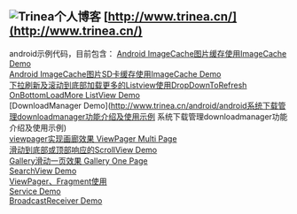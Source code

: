 ![Trinea](http://farm8.staticflickr.com/7426/9456847893_053161c7a4_o.png)个人博客  [http://www.trinea.cn/](http://www.trinea.cn/)
-------------
android示例代码，目前包含：
[Android ImageCache图片缓存使用ImageCache Demo](http://www.trinea.cn/android/android-imagecache%e5%9b%be%e7%89%87%e7%bc%93%e5%ad%98%ef%bc%8c%e4%bd%bf%e7%94%a8%e7%ae%80%e5%8d%95%ef%bc%8c%e6%94%af%e6%8c%81%e9%a2%84%e5%8f%96%ef%bc%8c%e6%94%af%e6%8c%81%e5%a4%9a%e7%a7%8d%e7%bc%93/)  
[Android ImageCache图片SD卡缓存使用ImageCache Demo](http://www.trinea.cn/android/android-%e5%9b%be%e7%89%87sd%e5%8d%a1%e7%bc%93%e5%ad%98-%e4%bd%bf%e7%94%a8%e7%ae%80%e5%8d%95-%e6%94%af%e6%8c%81%e9%a2%84%e5%8f%96-%e6%94%af%e6%8c%81%e5%a4%9a%e7%a7%8d%e7%bc%93%e5%ad%98%e7%ae%97/)  
[下拉刷新及滚动到底部加载更多的Listview使用DropDownToRefresh OnBottomLoadMore ListView Demo](http://www.trinea.cn/android/%E6%BB%9A%E5%8A%A8%E5%88%B0%E5%BA%95%E9%83%A8%E5%8A%A0%E8%BD%BD%E6%9B%B4%E5%A4%9A%E5%8F%8A%E4%B8%8B%E6%8B%89%E5%88%B7%E6%96%B0listview%E7%9A%84%E4%BD%BF%E7%94%A8)  
[DownloadManager Demo](http://www.trinea.cn/android/android系统下载管理downloadmanager功能介绍及使用示例 系统下载管理downloadmanager功能介绍及使用示例)  
[viewpager实现画廊效果 ViewPager Multi Page](http://www.trinea.cn/android/viewpager%E5%AE%9E%E7%8E%B0%E7%94%BB%E5%BB%8A%E4%B8%80%E5%B1%8F%E5%A4%9A%E4%B8%AAfragment%E6%95%88%E6%9E%9C/)  
[滑动到底部或顶部响应的ScrollView Demo](http://www.trinea.cn/android/%e6%bb%9a%e5%8a%a8%e5%88%b0%e5%ba%95%e9%83%a8%e6%88%96%e9%a1%b6%e9%83%a8%e5%93%8d%e5%ba%94%e7%9a%84scrollview%e4%bd%bf%e7%94%a8/)  
[ Gallery滑动一页效果 Gallery One Page](http://www.trinea.cn/android/gallery%e6%bb%91%e5%8a%a8%e4%b8%80%e9%a1%b5%e4%b8%80%e4%b8%aaitem%e6%95%88%e6%9e%9c/)  
[SearchView Demo](http://www.trinea.cn/android/android-searchview介绍及搜索提示实现/)  
[ViewPager、Fragment使用](http://www.cnblogs.com/trinea/archive/2012/11/23/2771273.html)  
[Service Demo](http://www.cnblogs.com/trinea/archive/2012/11/08/2699856.html)  
[BroadcastReceiver Demo](http://www.cnblogs.com/trinea/archive/2012/11/09/2763182.html)  
